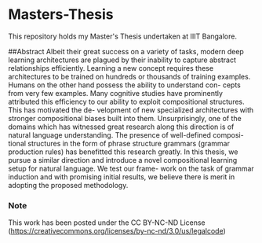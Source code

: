 # Masters-Thesis
This repository holds my Master's Thesis undertaken at IIIT Bangalore.

##Abstract
Albeit their great success on a variety of tasks, modern deep learning architectures
are plagued by their inability to capture abstract relationships efficiently. Learning a
new concept requires these architectures to be trained on hundreds or thousands of
training examples. Humans on the other hand possess the ability to understand con-
cepts from very few examples. Many cognitive studies have prominently attributed this
efficiency to our ability to exploit compositional structures. This has motivated the de-
velopment of new specialized architectures with stronger compositional biases built into
them. Unsurprisingly, one of the domains which has witnessed great research along this
direction is of natural language understanding. The presence of well-defined composi-
tional structures in the form of phrase structure grammars (grammar production rules)
has benefitted this research greatly. In this thesis, we pursue a similar direction and
introduce a novel compositional learning setup for natural language. We test our frame-
work on the task of grammar induction and with promising initial results, we believe
there is merit in adopting the proposed methodology.

### Note
This work has been posted under the CC BY-NC-ND License 
(https://creativecommons.org/licenses/by-nc-nd/3.0/us/legalcode)
